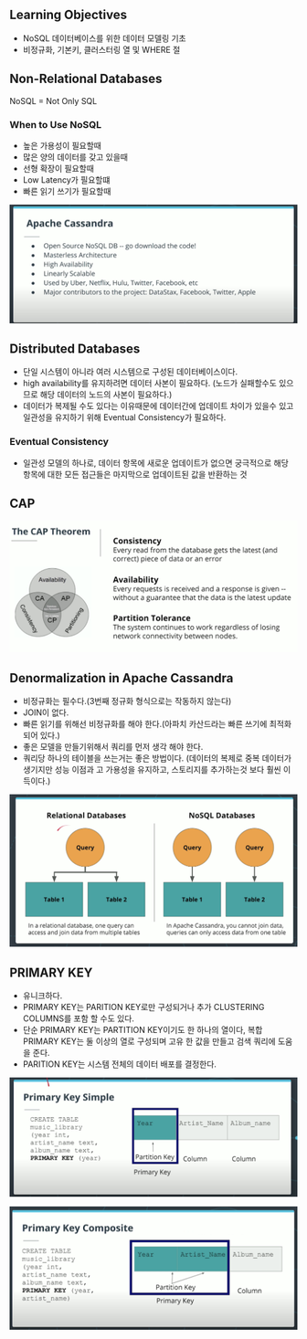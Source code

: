 ## Learning Objectives

* NoSQL 데이터베이스를 위한 데이터 모델링 기초
* 비정규화, 기본키, 클러스터링 열 및 WHERE 절

## Non-Relational Databases

NoSQL = Not Only SQL

### When to Use NoSQL

* 높은 가용성이 필요할때
* 많은 양의 데이터를 갖고 있을때
* 선형 확장이 필요할때
* Low Latency가 필요할떄
* 빠른 읽기 쓰기가 필요할때

![](./_image/image1.png)

## Distributed Databases

* 단일 시스템이 아니라 여러 시스템으로 구성된 데이터베이스이다.
* high availability를 유지하려면 데이터 사본이 필요하다. (노드가 실패할수도 있으므로 해당 데이터의 노드의 사본이 필요하다.)
*  데이터가 복제될 수도 있다는 이유때문에 데이터간에 업데이트 차이가 있을수 있고 일관성을 유지하기 위해 Eventual Consistency가 필요하다.

### Eventual Consistency

* 일관성 모델의 하나로, 데이터 항목에 새로운 업데이트가 없으면 궁극적으로 해당 항목에 대한 모든 접근들은 마지막으로 업데이트된 값을 반환하는 것

## CAP

![](./_image/image2.png)



## Denormalization in Apache Cassandra

* 비정규화는 필수다.(3번째 정규화 형식으로는 작동하지 않는다)
* JOIN이 없다.
* 빠른 읽기를 위해선 비정규화를 해야 한다.(아파치 카산드라는 빠른 쓰기에 최적화 되어 있다.)
* 좋은 모델을 만들기위해서 쿼리를 먼저 생각 해야 한다.
* 쿼리당 하나의 테이블을 쓰는거는 좋은 방법이다. (데이터의 복제로 중복 데이터가 생기지만 성능 이점과 고 가용성을 유지하고, 스토리지를 추가하는것 보다 훨씬 이득이다.)

![](./_image/image3.png)

## PRIMARY KEY

* 유니크하다.
* PRIMARY KEY는 PARITION KEY로만 구성되거나 추가 CLUSTERING COLUMNS를 포함 할 수도 있다.
* 단순 PRIMARY KEY는 PARTITION KEY이기도 한 하나의 열이다, 복합 PRIMARY KEY는 둘 이상의 열로 구성되며 고유 한 값을 만들고 검색  쿼리에 도움을 준다.
* PARITION KEY는 시스템 전체의 데이터 배포를 결정한다.

![](./_image/image4.png)

![](./_image/image5.png)
